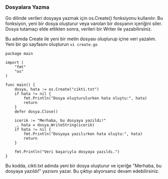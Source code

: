 
### Dosyalara Yazma

Go dilinde verileri dosyaya yazmak için os.Create() fonksiyonu kullanılır. Bu fonksiyon, yeni bir dosya oluşturur veya varolan bir dosyanın içeriğini siler. Dosya tutamaçı elde ettikten sonra, verileri bir Writer ile yazabilirsiniz.

Bu adımda Create ile yeni bir metin dosyası oluşturup içine veri yazalım.
Yeni bir go sayfasını oluşturun `vi create.go`

```
package main

import (
    "fmt"
    "os"
)

func main() {
    dosya, hata := os.Create("cikti.txt")
    if hata != nil {
        fmt.Println("Dosya oluşturulurken hata oluştu:", hata)
        return
    }
    defer dosya.Close()

    icerik := "Merhaba, bu dosyaya yazıldı!"
    _, hata = dosya.WriteString(icerik)
    if hata != nil {
        fmt.Println("Dosyaya yazılırken hata oluştu:", hata)
        return
    }

    fmt.Println("Veri başarıyla dosyaya yazıldı.")
}
```
Bu kodda, cikti.txt adında yeni bir dosya oluşturur ve içeriğe "Merhaba, bu dosyaya yazıldı!" yazısını yazar.
Bu çıktıyı alıyorsanız devam edebilirsiniz.

